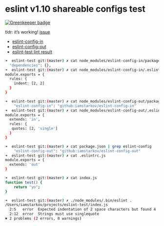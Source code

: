# eslint v1.10 shareable configs test

[![Greenkeeper badge](https://badges.greenkeeper.io/iamstarkov/eslint-test.svg)](https://greenkeeper.io/)

tldr: it’s working! [issue](https://github.com/eslint/eslint/issues/4263)

* [eslint-config-in](https://github.com/iamstarkov/eslint-config-in)
* [eslint-config-out](https://github.com/iamstarkov/eslint-config-out)
* [eslint-test lint result](https://travis-ci.org/iamstarkov/eslint-test)

```sh
➜  eslint-test git:(master) ✗ cat node_modules/eslint-config-in/package.json | grep dep
  "dependencies": {},
➜  eslint-test git:(master) ✗ cat node_modules/eslint-config-in/.eslintrc.js
module.exports = {
  rules: {
    indent: [2, 2]
  }
}

➜  eslint-test git:(master) ✗ cat node_modules/eslint-config-out/package.json | grep "\"eslint-config-in\":"
    "eslint-config-in": "github:iamstarkov/eslint-config-in"
➜  eslint-test git:(master) ✗ cat node_modules/eslint-config-out/.eslintrc.js
module.exports = {
  extends: 'in',
  rules: {
   quotes: [2, 'single']
  }
}

➜  eslint-test git:(master) ✗ cat package.json | grep eslint-config
    "eslint-config-out": "github:iamstarkov/eslint-config-out"
➜  eslint-test git:(master) ✗ cat .eslintrc.js
module.exports = {
  extends: 'out'
}

➜  eslint-test git:(master) ✗ cat index.js
function test() {
    return "yo";
}

➜  eslint-test git:(master) ✗ ./node_modules/.bin/eslint .
/Users/iamstarkov/projects/eslint-test/index.js
  2:5   error  Expected indentation of 2 space characters but found 4  indent
  2:12  error  Strings must use singlequote                            quotes
✖ 2 problems (2 errors, 0 warnings)
